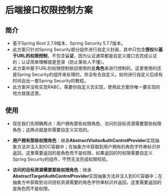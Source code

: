 # 后端接口权限控制方案

## 简介

* 基于Spring Boot 2.7.9版本、Spring Security 5.7.7版本。
* 此方案只针对Spring Security部分组件进行自定义封装，其中只包含**授权**和**基于URL的权限控制**，不包含**认证**，因为认证通常都是自定义接口去完成认证的；认证简单理解就是登录（防止某些人不懂）。
* 此方案中基于URL的权限控制依旧使用的是**角色**来进行控制的，这里使用的还是Spring Security的组件来处理的，并没有去自定义。如何进行自定义后续有时间会出一套Spring Security的教程。
* 此方案并没有实现RABC，需要你自定义去实现，使用此方案你唯一要实现的地方就是这里。

## 使用

* 现在我们先明确两点：用户拥有那些权限角色、访问的目标资源需要那些权限角色；这两点就是你需要自定义实现的。
* **用户拥有那些权限角色**：继承**AbstractVisitorAuthControlProvider**实现抽象方法并注入到IOC容器中；在抽象方中获取到用户拥有的角色字符串标识并返回，这里需要返回的是角色而不是权限，如果返回的时权限需要自定义Spring Security的组件，不然无法完成权限校验。

* **访问的目标资源需要那些权限角色**：继承**AbstractTargetAuthControlProvider**实现抽象方法并注入到IOC容器中；在抽象方中获取到访问目标资源需要的角色字符串标识并返回，这里需要返回的是角色而不是权限。

  


